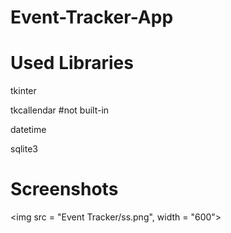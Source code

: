 # Event-Tracker-App

# Used Libraries
tkinter

tkcallendar #not built-in

datetime

sqlite3

# Screenshots
<img src = "Event Tracker/ss.png", width = "600">

















